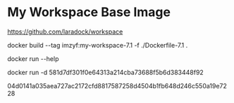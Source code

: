 # My Workspace Base Image

https://github.com/laradock/workspace

docker build --tag imzyf:my-workspace-7.1 -f ./Dockerfile-7.1 .

docker run --help

docker run -d 581d7df301f0e64313a214cba73688f5b6d383448f92

04d0141a035aea727ac2172cfd8817587258d4504b1fb648d246c550a19e7228
